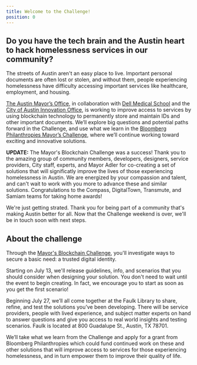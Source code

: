 ```yaml
---
title: Welcome to the Challenge!
position: 0
---
```


## Do you have the tech brain and the Austin heart to hack homelessness services in our community?

The streets of Austin aren't an easy place to live. Important personal documents are often lost or stolen, and without them, people experiencing homelessness have difficulty accessing important services like healthcare, employment, and housing. 

[The Austin Mayor’s Office](http://mayoradler.wpengine.com/), in collaboration with [Dell Medical School](https://dellmed.utexas.edu/) and the [City of Austin Innovation Office](https://cityofaustin.github.io/innovation/), is working to improve access to services by using blockchain technology to permanently store and maintain IDs and other important documents. We’ll explore big questions and potential paths forward in the Challenge, and use what we learn in the [Bloomberg Philanthropies Mayor’s Challenge](https://mayorschallenge.bloomberg.org/), where we’ll continue working toward exciting and innovative solutions.

**UPDATE:** The Mayor's Blockchain Challenge was a success! Thank you to the amazing group of community members, developers, designers, service providers, City staff, experts, and Mayor Adler for co-creating a set of solutions that will significatly improve the lives of those experiencing homelessness in Austin. We are energized by your compassion and talent, and can't wait to work with you more to advance these and similar solutions. Congratulations to the Compass, DigitalTown, Transmute, and Samiam teams for taking home awards!

We're just getting strated. Thank you for being part of a community that's making Austin better for all. Now that the Challenge weekend is over, we'll be in touch soon with next steps.

## About the challenge

Through the [Mayor's Blockchain Challenge](https://www.eventbrite.com/e/the-mayors-blockchain-challenge-tickets-48004157728), you'll investigate ways to secure a basic need: a trusted digital identity.

Starting on July 13, we'll release guidelines, info, and scenarios that you should consider when designing your solution. You don't need to wait until the event to begin creating. In fact, we encourage you to start as soon as you get the first scenario!

Beginning July 27, we’ll all come together at the Faulk Library to share, refine, and test the solutions you’ve been developing. There will be service providers, people with lived experience, and subject matter experts on hand to answer questions and give you access to real world insights and testing scenarios. Faulk is located at 800 Guadalupe St., Austin, TX 78701.

We’ll take what we learn from the Challenge and apply for a grant from Bloomberg Philanthropies which could fund continued work on these and other solutions that will improve access to services for those experiencing homelessness, and in turn empower them to improve their quality of life.
